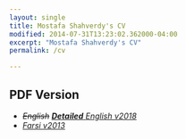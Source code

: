 ```yaml
---
layout: single
title: Mostafa Shahverdy's CV
modified: 2014-07-31T13:23:02.362000-04:00
excerpt: "Mostafa Shahverdy's CV"
permalink: /cv

---
```



## PDF Version

- _<span><s>English</s></span>_ [***Detailed*** _English v2018_](/assets/Detailed_English_2018.pdf)
- [_Farsi v2013_](/assets/Detailed_Farsi_2013.pdf)


